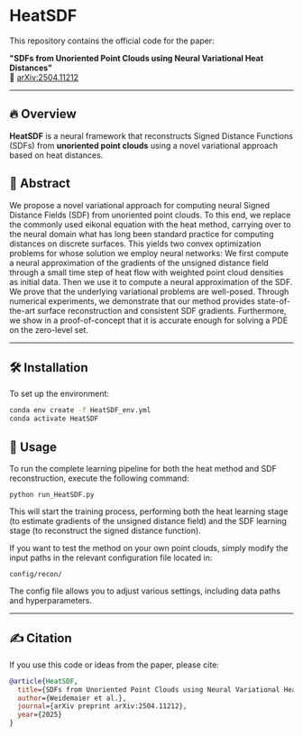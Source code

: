 # HeatSDF

This repository contains the official code for the paper:

**"SDFs from Unoriented Point Clouds using Neural Variational Heat Distances"**  
📄 [arXiv:2504.11212](https://arxiv.org/abs/2504.11212)

---

## 🔥 Overview

**HeatSDF** is a neural framework that reconstructs Signed Distance Functions (SDFs) from **unoriented point clouds** using a novel variational approach based on heat distances.

## 🧠 Abstract

We propose a novel variational approach for computing neural Signed Distance Fields (SDF) from unoriented point clouds. To this end, we replace the commonly used eikonal equation with the heat method, carrying over to the neural domain what has long been standard practice for computing distances on discrete surfaces. This yields two convex optimization problems for whose solution we employ neural networks: We first compute a neural approximation of the gradients of the unsigned distance field through a small time step of heat flow with weighted point cloud densities as initial data. Then we use it to compute a neural approximation of the SDF. We prove that the underlying variational problems are well-posed. Through numerical experiments, we demonstrate that our method provides state-of-the-art surface reconstruction and consistent SDF gradients. Furthermore, we show in a proof-of-concept that it is accurate enough for solving a PDE on the zero-level set.

---

## 🛠 Installation

To set up the environment:

```bash
conda env create -f HeatSDF_env.yml
conda activate HeatSDF
```
## 🚀 Usage
To run the complete learning pipeline for both the heat method and SDF reconstruction, execute the following command:
```
python run_HeatSDF.py
```
This will start the training process, performing both the heat learning stage (to estimate gradients of the unsigned distance field) and the SDF learning stage (to reconstruct the signed distance function).

If you want to test the method on your own point clouds, simply modify the input paths in the relevant configuration file located in:

```
config/recon/
```
The config file allows you to adjust various settings, including data paths and hyperparameters.

---
## ✍️ Citation
If you use this code or ideas from the paper, please cite:
``` bibtex
@article{HeatSDF,
  title={SDFs from Unoriented Point Clouds using Neural Variational Heat Distances},
  author={Weidemaier et al.},
  journal={arXiv preprint arXiv:2504.11212},
  year={2025}
}
